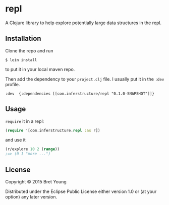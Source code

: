 # repl

A Clojure library to help explore potentially large data structures in the repl.

## Installation

Clone the repo and run

```
$ lein install
```

to put it in your local maven repo.

Then add the dependency to your `project.clj` file. I usually put it
in the `:dev` profile.

```
:dev  {:dependencies [[com.inferstructure/repl "0.1.0-SNAPSHOT"]]}
```

## Usage

`require` it in a repl:
```clojure
(require '[com.inferstructure.repl :as r])
```

and use it

```clojure
(r/explore 10 2 (range))
;=> (0 1 "more ...")
```

## License

Copyright © 2015 Bret Young

Distributed under the Eclipse Public License either version 1.0 or (at
your option) any later version.

